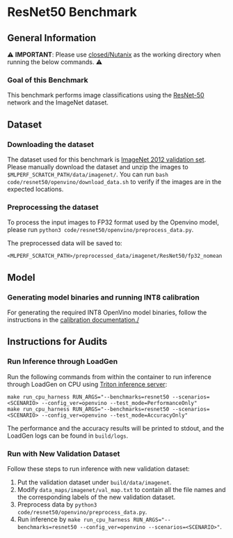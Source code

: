 # ResNet50 Benchmark

## General Information

:warning: **IMPORTANT**: Please use [closed/Nutanix](closed/Nutanix) as the working directory when
running the below commands. :warning:

### Goal of this Benchmark

This benchmark performs image classifications using the [ResNet-50](https://arxiv.org/abs/1512.03385) network and the ImageNet dataset.

## Dataset

### Downloading the dataset

The dataset used for this benchmark is [ImageNet 2012 validation set](http://www.image-net.org/challenges/LSVRC/2012/). Please manually download the dataset and unzip the images to `$MLPERF_SCRATCH_PATH/data/imagenet/`. You can run `bash code/resnet50/openvino/download_data.sh` to verify if the images are in the expected locations.

### Preprocessing the dataset
To process the input images to FP32 format used by the Openvino model, please run `python3 code/resnet50/openvino/preprocess_data.py`.

The preprocessed data will be saved to:

```
<MLPERF_SCRATCH_PATH>/preprocessed_data/imagenet/ResNet50/fp32_nomean
```

## Model

### Generating model binaries and running INT8 calibration

For generating the required INT8 OpenVino model binaries, follow the instructions in the [calibration documentation./](../../../calibration_triton_cpu/OpenVINO/resnet50/README.md) 

## Instructions for Audits

### Run Inference through LoadGen

Run the following commands from within the container to run inference through LoadGen on CPU using [Triton inference server](https://github.com/triton-inference-server/server):

```
make run_cpu_harness RUN_ARGS="--benchmarks=resnet50 --scenarios=<SCENARIO> --config_ver=openvino --test_mode=PerformanceOnly"
make run_cpu_harness RUN_ARGS="--benchmarks=resnet50 --scenarios=<SCENARIO> --config_ver=openvino --test_mode=AccuracyOnly"
```

The performance and the accuracy results will be printed to stdout, and the LoadGen logs can be found in `build/logs`.

### Run with New Validation Dataset

Follow these steps to run inference with new validation dataset:

1. Put the validation dataset under `build/data/imagenet`.
2. Modify `data_maps/imagenet/val_map.txt` to contain all the file names and the corresponding labels of the new validation dataset.
3. Preprocess data by `python3 code/resnet50/openvino/preprocess_data.py`.
4. Run inference by `make run_cpu_harness RUN_ARGS="--benchmarks=resnet50 --config_ver=openvino --scenarios=<SCENARIO>"`.
